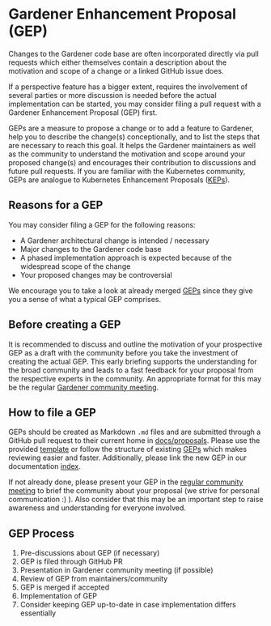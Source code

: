 # Gardener Enhancement Proposal (GEP)

Changes to the Gardener code base are often incorporated directly via pull requests which either themselves contain a description about the motivation and scope of a change or a linked GitHub issue does.

If a perspective feature has a bigger extent, requires the involvement of several parties or more discussion is needed before the actual implementation can be started, you may consider filing a pull request with a Gardener Enhancement Proposal (GEP) first.

GEPs are a measure to propose a change or to add a feature to Gardener, help you to describe the change(s) conceptionally, and to list the steps that are necessary to reach this goal. It helps the Gardener maintainers as well as the community to understand the motivation and scope around your proposed change(s) and encourages their contribution to discussions and future pull requests. If you are familiar with the Kubernetes community, GEPs are analogue to Kubernetes Enhancement Proposals ([KEPs]( https://github.com/kubernetes/enhancements/tree/master/keps)).

## Reasons for a GEP

You may consider filing a GEP for the following reasons:
-	A Gardener architectural change is intended / necessary
-	Major changes to the Gardener code base
-	A phased implementation approach is expected because of the widespread scope of the change
-	Your proposed changes may be controversial

We encourage you to take a look at already merged [GEPs]( https://github.com/gardener/gardener/tree/master/docs/proposals) since they give you a sense of what a typical GEP comprises.

## Before creating a GEP

It is recommended to discuss and outline the motivation of your prospective GEP as a draft with the community before you take the investment of creating the actual GEP. This early briefing supports the understanding for the broad community and leads to a fast feedback for your proposal from the respective experts in the community.
An appropriate format for this may be the regular [Gardener community meeting](https://github.com/gardener/documentation/blob/master/CONTRIBUTING.md#weekly-meeting).

## How to file a GEP

GEPs should be created as Markdown `.md` files and are submitted through a GitHub pull request to their current home in [docs/proposals](https://github.com/gardener/gardener/tree/master/docs/proposals). Please use the provided [template](./00-template.md) or follow the structure of existing [GEPs]( https://github.com/gardener/gardener/tree/master/docs/proposals) which makes reviewing easier and faster. Additionally, please link the new GEP in our documentation [index](../README.md#Proposals).

If not already done, please present your GEP in the [regular community meeting](https://github.com/gardener/documentation/blob/master/CONTRIBUTING.md#weekly-meeting) to brief the community about your proposal (we strive for personal communication :) ). Also consider that this may be an important step to raise awareness and understanding for everyone involved.

## GEP Process

1. Pre-discussions about GEP (if necessary)
2. GEP is filed through GitHub PR
3. Presentation in Gardener community meeting (if possible)
4. Review of GEP from maintainers/community
5. GEP is merged if accepted
6. Implementation of GEP
7. Consider keeping GEP up-to-date in case implementation differs essentially

